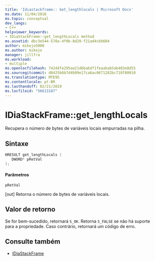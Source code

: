 ```yaml
---
title: 'Idiastackframe:: Get_lengthlocals | Microsoft Docs'
ms.date: 11/04/2016
ms.topic: conceptual
dev_langs:
- C++
helpviewer_keywords:
- IDiaStackFrame::get_lengthLocals method
ms.assetid: dbc3e544-578a-4f0b-8d20-f21ad4cbb604
author: mikejo5000
ms.author: mikejo
manager: jillfra
ms.workload:
- multiple
ms.openlocfilehash: 742d4fe295ae21d6ba6df1feaabab5ab483e8d55
ms.sourcegitcommit: d0425b6b7d4b99e17ca6ac0671282bc718f80910
ms.translationtype: MTE95
ms.contentlocale: pt-BR
ms.lasthandoff: 02/21/2019
ms.locfileid: "56613187"
---
```

# <a name="idiastackframegetlengthlocals"></a>IDiaStackFrame::get_lengthLocals
Recupera o número de bytes de variáveis locais empurradas na pilha.

## <a name="syntax"></a>Sintaxe

```C++
HRESULT get_lengthLocals ( 
   DWORD* pRetVal
);
```

#### <a name="parameters"></a>Parâmetros
 `pRetVal`

[out] Retorna o número de bytes de variáveis locais.

## <a name="return-value"></a>Valor de retorno
 Se for bem-sucedido, retornará `S_OK`. Retorna `S_FALSE` se não há suporte para a propriedade. Caso contrário, retornará um código de erro.

## <a name="see-also"></a>Consulte também
- [IDiaStackFrame](../../debugger/debug-interface-access/idiastackframe.md)